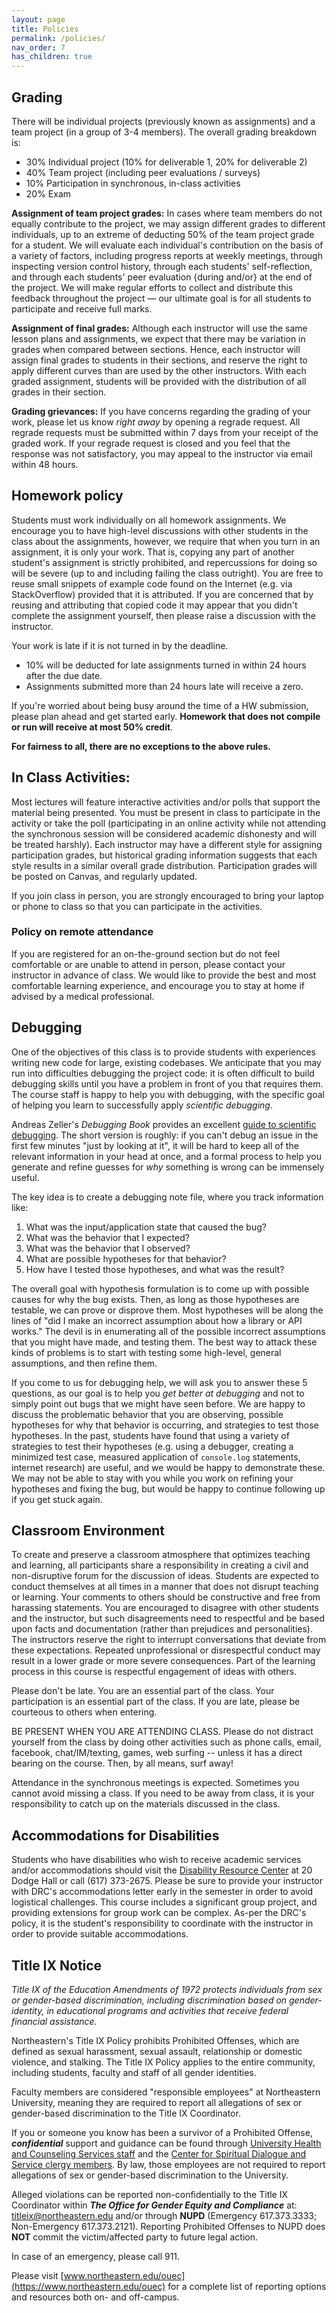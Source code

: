 ```yaml
---
layout: page
title: Policies
permalink: /policies/
nav_order: 7
has_children: true
---
```


## Grading
There will be individual projects (previously known as assignments) and a team project (in a group of 3-4 members). The overall grading breakdown is:
* 30% Individual project (10% for deliverable 1, 20% for deliverable 2)
* 40% Team project (including peer evaluations / surveys)
* 10% Participation in synchronous, in-class activities
* 20% Exam

**Assignment of team project grades:** In cases where team members do not equally contribute to the project, we may assign different grades to different individuals, up to an extreme of deducting 50% of the team project grade for a student. We will evaluate each individual's contribution on the basis of a variety of factors, including progress reports at weekly meetings, through inspecting version control history, through each students' self-reflection, and through each students' peer evaluation {during and/or} at the end of the project. We will make regular efforts to collect and distribute this feedback throughout the project — our ultimate goal is for all students to participate and receive full marks.

**Assignment of final grades:** Although each instructor will use the same lesson plans and assignments, we expect that there may be variation in grades when compared between sections. Hence, each instructor will assign final grades to students in their sections, and reserve the right to apply different curves than are used by the other instructors. With each graded assignment, students will be provided with the distribution of all grades in their section.

**Grading grievances:** If you have concerns regarding the grading of your work, please let us know *right away* by opening a regrade request. All regrade requests must be submitted within 7 days from your receipt of the graded work. If your regrade request is closed and you feel that the response was not satisfactory, you may appeal to the instructor via email within 48 hours.

## Homework policy 

Students must work individually on all homework assignments. We encourage you to have high-level discussions with other students in the class about the assignments, however, we require that when you turn in an assignment, it is only your work. That is, copying any part of another student's assignment is strictly prohibited, and repercussions for doing so will be severe (up to and including failing the class outright). You are free to reuse small snippets of example code found on the Internet (e.g. via StackOverflow) provided that it is attributed. If you are concerned that by reusing and attributing that copied code it may appear that you didn't complete the assignment yourself, then please raise a discussion with the instructor.

Your work is late if it is not turned in by the deadline.
* 10% will be deducted for late assignments turned in within 24 hours after the due date.
* Assignments submitted more than 24 hours late will receive a zero.

If you're worried about being busy around the time of a HW submission, please plan ahead and get started early. **Homework that does not compile or run will receive at most 50% credit**.  

**For fairness to all, there are no exceptions to the above rules.**

## In Class Activities:

Most lectures will feature interactive activities and/or polls that support the material being presented. You must be present in class to participate in the activity or take the poll (participating in an online activity while not attending the synchronous session will be considered academic dishonesty and will be treated harshly). Each instructor may have a different style for assigning participation grades, but historical grading information suggests that each style results in a similar overall grade distribution. Participation grades will be posted on Canvas, and regularly updated. 

If you join class in person, you are strongly encouraged to bring your laptop or phone to class so that you can participate in the activities.

### Policy on remote attendance

If you are registered for an on-the-ground section but do not feel comfortable or are unable to attend in person, please contact your instructor in advance of class.
We would like to provide the best and most comfortable learning experience, and encourage you to stay at home if advised by a medical professional.

## Debugging
One of the objectives of this class is to provide students with experiences writing new code for large, existing codebases.
We anticipate that you may run into difficulties debugging the project code: it is often difficult to build debugging skills until you have a problem in front of you that requires them.
The course staff is happy to help you with debugging, with the specific goal of helping you learn to successfully apply *scientific debugging*.

Andreas Zeller's *Debugging Book* provides an excellent [guide to scientific debugging](https://www.debuggingbook.org/html/Intro_Debugging.html#The-Scientific-Method).
The short version is roughly: if you can't debug an issue in the first few minutes "just by looking at it", it will be hard to keep all of the relevant information in your head at once, and a formal process to help you generate and refine guesses for *why* something is wrong can be immensely useful.

The key idea is to create a debugging note file, where you track information like:
1. What was the input/application state that caused the bug?
1. What was the behavior that I expected?
1. What was the behavior that I observed?
1. What are possible hypotheses for that behavior?
1. How have I tested those hypotheses, and what was the result?

The overall goal with hypothesis formulation is to come up with possible causes for why the bug exists.
Then, as long as those hypotheses are testable, we can prove or disprove them. 
Most hypotheses will be along the lines of "did I make an incorrect assumption about how a library or API works."
The devil is in enumerating all of the possible incorrect assumptions that you might have made, and testing them.
The best way to attack these kinds of problems is to start with testing some high-level, general assumptions, and then refine them. 

If you come to us for debugging help, we will ask you to answer these 5 questions, as our goal is to help you *get better at debugging* and not to simply point out bugs that we might have seen before.
We are happy to discuss the problematic behavior that you are observing, possible hypotheses for why that behavior is occurring, and strategies to test those hypotheses.
In the past, students have found that using a variety of strategies to test their hypotheses (e.g. using a debugger, creating a minimized test case, measured application of `console.log` statements, internet research) are useful, and we would be happy to demonstrate these.
We may not be able to stay with you while you work on refining your hypotheses and fixing the bug, but would be happy to continue following up if you get stuck again.

## Classroom Environment

To create and preserve a classroom atmosphere that optimizes teaching and learning, all participants share a responsibility in creating a civil and non-disruptive forum for the discussion of ideas. Students are expected to conduct themselves at all times in a manner that does not disrupt teaching or learning. Your comments to others should be constructive and free from harassing statements. You are encouraged to disagree with other students and the instructor, but such disagreements need to respectful and be based upon facts and documentation (rather than prejudices and personalities). The instructors reserve the right to interrupt conversations that deviate from these expectations. Repeated unprofessional or disrespectful conduct may result in a lower grade or more severe consequences. Part of the learning process in this course is respectful engagement of ideas with others.

Please don't be late. You are an essential part of the class. Your participation is an essential part of the class. If you are late, please be courteous to others when entering.

BE PRESENT WHEN YOU ARE ATTENDING CLASS. Please do not distract yourself from the class by doing other activities such as phone calls, email, facebook, chat/IM/texting, games, web surfing -- unless it has a direct bearing on the course. Then, by all means, surf away!

Attendance in the synchronous meetings is expected. Sometimes you cannot avoid missing a class. If you need to be away from class, it is your responsibility to catch up on the materials discussed in the class.

## Accommodations for Disabilities
Students who have disabilities who wish to receive academic services and/or accommodations should visit the [Disability Resource Center](http://www.northeastern.edu/drc) at 20 Dodge Hall or call (617) 373-2675.
Please be sure to provide your instructor with DRC's accommodations letter early in the semester in order to avoid logistical challenges.
This course includes a significant group project, and providing extensions for group work can be complex. 
As-per the DRC's policy, it is the student's responsibility to coordinate with the instructor in order to provide suitable accommodations.

## Title IX Notice
*Title IX of the Education Amendments of 1972 protects individuals from sex or gender-based discrimination, including discrimination based on gender-identity, in educational programs and activities that receive federal financial assistance.*

Northeastern's Title IX Policy prohibits Prohibited Offenses, which are defined as sexual harassment, sexual assault, relationship or domestic violence, and stalking. The Title IX Policy applies to the entire community, including students, faculty and staff of all gender identities.

Faculty members are considered "responsible employees" at Northeastern University, meaning they are required to report all allegations of sex or gender-based discrimination to the Title IX Coordinator.

If you or someone you know has been a survivor of a Prohibited Offense, ***confidential*** support and guidance can be found through [University Health and Counseling Services staff](http://www.northeastern.edu/uhcs/) and the [Center for Spiritual Dialogue and Service clergy members](http://www.northeastern.edu/spirituallife/). By law, those employees are not required to report allegations of sex or gender-based discrimination to the University.

Alleged violations can be reported non-confidentially to the Title IX Coordinator within ***The Office for Gender Equity and Compliance*** at: [titleix@northeastern.edu](mailto:titleix@northeastern.edu) and/or through **NUPD** (Emergency 617.373.3333; Non-Emergency 617.373.2121). Reporting Prohibited Offenses to NUPD does **NOT** commit the victim/affected party to future legal action.

In case of an emergency, please call 911.

Please visit [www.northeastern.edu/ouec](https://www.northeastern.edu/ouec) for a complete list of reporting options and resources both on- and off-campus.
